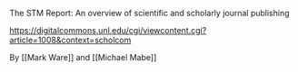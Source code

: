 The STM Report:  An overview of scientific and scholarly journal publishing

https://digitalcommons.unl.edu/cgi/viewcontent.cgi?article=1008&context=scholcom

By [[Mark Ware]] and [[Michael Mabe]]
